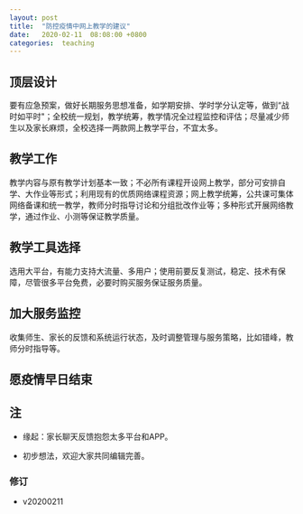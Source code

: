 ```yaml
---
layout: post
title:  "防控疫情中网上教学的建议"
date:   2020-02-11  08:08:00 +0800
categories:  teaching
---
```



## 顶层设计

要有应急预案，做好长期服务思想准备，如学期安排、学时学分认定等，做到“战时如平时"；全校统一规划，教学统筹，教学情况全过程监控和评估；尽量减少师生以及家长麻烦，全校选择一两款网上教学平台，不宜太多。

## 教学工作

教学内容与原有教学计划基本一致；不必所有课程开设网上教学，部分可安排自学、大作业等形式；利用现有的优质网络课程资源；网上教学统筹，公共课可集体网络备课和统一教学，教师分时指导讨论和分组批改作业等；多种形式开展网络教学，通过作业、小测等保证教学质量。

## 教学工具选择

选用大平台，有能力支持大流量、多用户；使用前要反复测试，稳定、技术有保障，尽管很多平台免费，必要时购买服务保证服务质量。

## 加大服务监控

收集师生、家长的反馈和系统运行状态，及时调整管理与服务策略，比如错峰，教师分时指导等。



## 愿疫情早日结束



## 注

- 缘起：家长聊天反馈抱怨太多平台和APP。

- 初步想法，欢迎大家共同编辑完善。

### 修订
- v20200211

